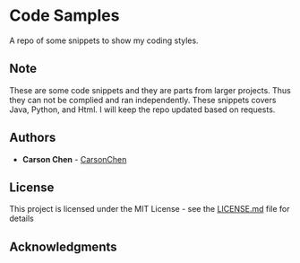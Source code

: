 # Code Samples

A repo of some snippets to show my coding styles.

## Note

These are some code snippets and they are parts from larger projects. Thus they can not be complied and ran independently. These snippets covers Java, Python, and Html. I will keep the repo updated based on requests.

## Authors

* **Carson Chen** - [CarsonChen](https://github.com/CarsonChen1129)

## License

This project is licensed under the MIT License - see the [LICENSE.md](LICENSE.md) file for details

## Acknowledgments
